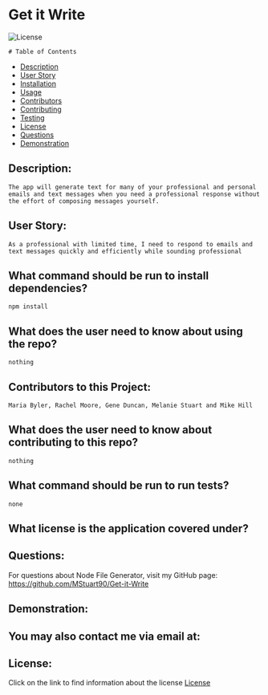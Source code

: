 

  # Get it Write

  ![License](https://img.shields.io/badge/License--blue.svg "License Badge")
  


    # Table of Contents

* [Description](#description)
* [User Story](#user-story)
* [Installation](#what-command-should-be-run-to-install-dependencies)
* [Usage](#what-does-the-user-need-to-know-about-using-the-repo)
* [Contributors](#contributors-to-this-project)
* [Contributing](#what-does-the-user-need-to-know-about-contributing-to-this-repo)
* [Testing](#what-command-should-be-run-to-run-tests)
* [License](#what-license-is-the-application-covered-under)
* [Questions](#questions)
* [Demonstration](#demonstration)
    

## Description:
    The app will generate text for many of your professional and personal emails and text messages when you need a professional response without the effort of composing messages yourself.

## User Story:
    As a professional with limited time, I need to respond to emails and text messages quickly and efficiently while sounding professional 

## What command should be run to install dependencies?
    npm install

## What does the user need to know about using the repo?
    nothing

## Contributors to this Project:
    Maria Byler, Rachel Moore, Gene Duncan, Melanie Stuart and Mike Hill

## What does the user need to know about contributing to this repo?
    nothing

## What command should be run to run tests?
    none

## What license is the application covered under?
    

## Questions:
For questions about Node File Generator, visit my GitHub page:
    https://github.com/MStuart90/Get-it-Write

## Demonstration:
  
  ## You may also contact me via email at:
  
  
  ## License:
  Click on the link to find information about the license
  [License](https://opensource.org/licenses/)
